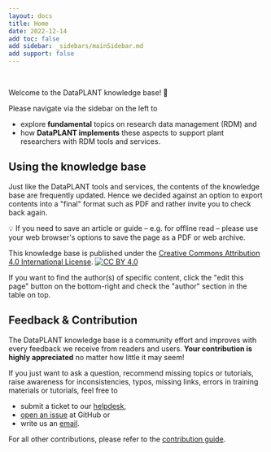 ```yaml
---
layout: docs
title: Home
date: 2022-12-14
add toc: false
add sidebar: _sidebars/mainSidebar.md
add support: false
---
```


<br>

Welcome to the DataPLANT knowledge base! 👋

Please navigate via the sidebar on the left to

- explore **fundamental** topics on research data management (RDM) and
- how **DataPLANT implements** these aspects to support plant researchers with RDM tools and services.

## Using the knowledge base

Just like the DataPLANT tools and services, the contents of the knowledge base are frequently updated. Hence we decided against an option to export contents into a "final" format such as PDF and rather invite you to check back again. 

:bulb: If you need to save an article or guide &ndash; e.g. for offline read &ndash; please use your web browser's options to save the page as a PDF or web archive. 

This knowledge base is published under the [Creative Commons Attribution 4.0 International License][cc-by]. [![CC BY 4.0][cc-by-image]][cc-by]

If you want to find the author(s) of specific content, click the "edit this page" button on the bottom-right and check the "author" section in the table on top.

## Feedback & Contribution

The DataPLANT knowledge base is a community effort and improves with every feedback we receive from readers and users.
**Your contribution is highly appreciated** no matter how little it may seem!

If you just want to ask a question, recommend missing topics or tutorials, raise awareness for inconsistencies, typos, missing links, errors in training materials or tutorials, feel free to

- submit a ticket to our [helpdesk](https://helpdesk.nfdi4plants.org/?topic=ResearchDataManagement_Teaching),
- [open an issue](https://github.com/nfdi4plants/nfdi4plants.knowledgebase/issues/new/) at GitHub or
- write us an <a href="javascript:location='mailto:\u0069\u006e\u0066\u006f\u0040\u006e\u0066\u0064\u0069\u0034\u0070\u006c\u0061\u006e\u0074\u0073\u002e\u006f\u0072\u0067';void 0">email</a>.

For all other contributions, please refer to the [contribution guide][kb-ContributionGuide].


<!-- Links to DataPLANT knowledge base (kb-) -->

<!-- kb-Fundamentals -->

[kb-ContributionGuide]: <https://nfdi4plants.org/nfdi4plants.knowledgebase/docs/CONTRIBUTING.html>



[cc-by]: http://creativecommons.org/licenses/by/4.0/
[cc-by-image]: https://i.creativecommons.org/l/by/4.0/88x31.png